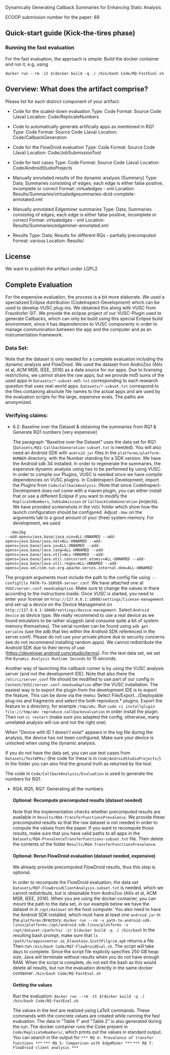 Dynamically Generating Callback Summaries for Enhancing Static Analysis

ECOOP submission number for the paper: 69

## Quick-start guide (Kick-the-tires phase)
### Running the fast evaluation
For the fast evaluation, the approach is simple:
Build the docker container and run it, e.g. using

```
docker run --rm -it $(docker build -q .) /bin/bash Code/RQ-FastEval.sh
```






## Overview: What does the artifact comprise?

Please list for each distinct component of your artifact:

- Code for the scaled-down evaluation
Type: Code
Format: Source Code (Java)
Location: Code/ReplicateNumbers

- Code to automatically generate artifically apps as mentioned in RQ1
Type: Code
Format: Source Code (Java)
Location: Code/CallbackGeneration

- Code for the FlowDroid evaluation
Type: Code
Format: Source Code (Java)
Location: Code/JobSubmissionTool

- Code for test cases
Type: Code
Format: Source Code (Java)
Location: Code/AndroidStudioProjects

- Manually annotated results of the dynamic analysis (Summary)
Type: Data; Summaries consisting of edges; each edge is either false positive, incomplete or correct
Format: virtualedges - xml
Location: Results/Summaries/virtualedgesummaries-dcid-complete-annotated.xml

- Manually annotated Edgeminer summaries
Type: Data; Summaries consisting of edges; each edge is either false positive, incomplete or correct
Format: virtualedges - xml
Location: Results/Summaries/edgeminer-annotated.xml

- Results
Type: Data; Results for different RQs - partially precomputed
Format: various
Location: Results/

## License

We want to publish the artifact under LGPL2

## Complete Evaluation
For the expensive evaluation, the process is a bit more elaborate.
We used a specialized Eclipse distribution (CodeInspect-Development) which can be used to develop VUSC plug-ins. We obtained this along with VUSC from Fraunhofer SIT. We provide the eclipse project of our VUSC-Plugin used to generate Callbacks, which can only be build using this special Eclipse build environment, since it has dependencies to VUSC components in order to manage communication between the app and the computer and as an instrumentation framework. 

### Data Set:
Note that the dataset is only needed for a complete evaluation including the dynamic analysis and FlowDroid.
We used the dataset from AndroZoo (Allix et al, ACM MSR, IEEE, 2016) as a data source for our apps. Due to licensing restrictions, we cannot share the raw apps, but we provide md5 sums of the used apps in ```Datasets/*-subset-md5.txt``` corresponding to each research question that uses real-world apps. ```Datasets/*-subset.txt``` correspond to the files containing absolute file names to the actual apps and are used by the evaluation scripts for the large, expensive evals. The paths are anonymized.

### Verifying claims:

* 6.2: Baseline over the Dataset & obtaining the summaries from RQ1 & Generate RQ1 numbers [very expensive]

  The paragraph "Baseline over the Dataset" uses the data set for RQ1 (```Datasets/RQ1-CallbackGeneration-subset.txt``` is needed). You will also need an Android SDK with ```android.jar``` files in the ```platforms/platform-NUMBER``` directory, with the Number standing for a SDK version. We have the Android sdk 34 installed. In order to regenerate the summaries, the expensive dynamic analysis using has to be performed by using VUSC.
  In order to compile our Plugins, VUSC is needed since we have compile dependencies on VUSC plugins.
  In CodeInspect-Development, import the Plugins from ```Code/CallbackAnalysis```. (Note that since CodeInspect-Development does not come with a maven plugin, you can either install that or use a different Eclipse if you want to modify the ```ReplicateNumbers```, ```JobSubmission``` or ```CallbackCodeGeneration``` projects).
  We have provided screenshots in the ```VUSC``` folder which show how the launch configuration should be configured. Adjust ```-Xmx``` on the arguments tab to a good amount of your (free) system memory. For development, we used
```  -Dorg.eclipse.swt.graphics.Resource.reportNonDisposed=true -Xlog:jni+resolve=off
  -Xmx16g
--add-opens=java.base/java.nio=ALL-UNNAMED --add-opens=java.base/java.net=ALL-UNNAMED --add-opens=java.base/java.io=ALL-UNNAMED --add-opens=java.base/java.lang=ALL-UNNAMED --add-opens=java.base/java.util=ALL-UNNAMED --add-opens=java.base/java.util.concurrent.atomic=ALL-UNNAMED --add-opens=java.base/java.util.regex=ALL-UNNAMED --add-opens=java.xml/com.sun.org.apache.xerces.internal.dom=ALL-UNNAMED
```
  The program arguments must include the path to the config file using ```--configfile PATH-To-SERVER-server.conf```. We have attached one at ```VUSC/server.conf.needsadaption```. Make sure to change the values in there according to the instructions inside.
  Once VUSC is started, you need to enter your license on ```http://127.0.0.1:18080/settings/license-management``` and set-up a device on the Device Management on ```http://127.0.0.1:18080/settings/device-management```. Select ```Android device``` as device type. We really recommend to use a real device as we found emulators to be rather sluggish (and consume quite a bit of system memory themselves). The serial number can be found using ```adb get-serialno``` (use the adb that lies within the Android SDK referenced in the server.conf). Please do not use your private phone due to security concerns (we do not recommend installing random apps). We cannot redistribute the Android SDK due to their terms of use (https://developer.android.com/studio/terms).
  For the test data set, we set the ```Dynamic Analysis Runtime Seconds``` to 15 seconds.

  Another way of launching the callback runner is by using the VUSC analysis server (and not the development IDE). Note that also there the ```/etc/ci/server.conf``` file should be modified to use part of our config in ```Content/VUSC/server.conf.needsadaption``` after the VUSC installation. The easiest way is to export the plugin from the development IDE is to export the feature. This can be done via the menu: Select File/Export.../Deployable plug-ins and fragments and select the both reproduce.* plugins. Export the feature to a directory, for example ```/tmp/abc```. 
  Run ```sudo ci installplugin file:///tmp/abc reproduce.callbackevaluation``` in order install the plugin. Then run ```ci restart``` (make sure you adapted the config, otherwise, many unrelated analysis will run and not the right one).

  When "Device with ID 1 doesn't exist" appears in the log file during the analysis, the device has not been configured. Make sure your device is unlocked when using the dynamic analysis.

  If you do not have the data set, you can use test cases from ```Datasets/TestAPKs/``` (the code for these is in ```Code/AndroidStudioProjects/```). In the folder you can also find the ground truth as returned by the tool.

  The code in ```Code/CallbackAnalysis/Evaluation``` is used to generate the numbers for RQ1. 

* RQ4, RQ5, RQ7: Generating all the numbers 

  #### Optional: Recompute precomputed results (dataset needed)
  Note that the implementation checks whether precomputed results are available in ```Results/RQ4-TransferFunctionsPrevalence```. We provide these precomputed results so that the raw dataset is not needed in order to compute the values from the paper. If you want to recompute those results, make sure that you have valid paths to all apps in the ```Datasets/RQ4-PrevalenceTransferFunctions-subset.txt``` file. Then delete the contents of the folder ```Results/RQ4-TransferFunctionsPrevalence```.

  #### Optional: Rerun FlowDroid evaluation (dataset needed, expensive)
  We already provide precomputed FlowDroid results, thus this step is optional.

  In order to recompute the FlowDroid evaluation, the data set ```Datasets/RQ7-FlowDroidClientAnalysis-subset.txt``` is needed, which we cannot redistribute, but is obtainable from AndroZoo (Allix et al, ACM MSR, IEEE, 2016).
  When you are using the docker container,
  you can mount the path to the data set, in our example below we have the dataset in in ```/opt/dataset``` on the host computer.
  You also need to have the Android SDK installed, which must have at least one ```android.jar``` in the ```platforms``` directory.
  ```docker run --rm -v path-to-android-sdk-linux/platforms:/opt/android-sdk-linux/platforms -v /opt/dataset:/path/to/ -it $(docker build -q .) /bin/bash```
  In the resulting bash prompt, make sure that ```ls /path/to/appinventor.ai_blasetaze.ScottPilgrim.apk``` returns a file. Then run ```/bin/bash Code/RQ7-FlowDroidEval.sh```. The script will take days to complete. Since the script file explictly specifies 250 GB heap size, Java will terminate without results when you do not have enough RAM.
  When the script is complete, do not exit the bash as this would delete all results, but run the evaluation directly in the same docker container:
  ```/bin/bash Code/RQ-FastEval.sh```
    

  #### Getting the values
  Run the evaluation:
  ```docker run --rm -it $(docker build -q .) /bin/bash Code/RQ-FastEval.sh```

  The values in the text are realized using LaTeX commands. These commands with the concrete values are created while running the fast evaluation.
  The data in "Table 1" and "Table 2" is also generated during the run.
  The docker container runs the Code present in ```Code/ReplicateNumbers/```, which prints out the values in standard output.
  You can search in the output for
  ```*** RQ 4: Prevalence of transfer functions ***```
  ```*** RQ 5: Comparison with EdgeMiner ***```
  ```*** RQ 7: FlowDroid client analysis ***```

